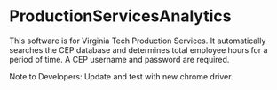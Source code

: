 # ProductionServicesAnalytics
This software is for Virginia Tech Production Services.
It automatically searches the CEP database and determines total employee hours for a period of time.
  A CEP username and password are required.

Note to Developers:
Update and test with new chrome driver.
